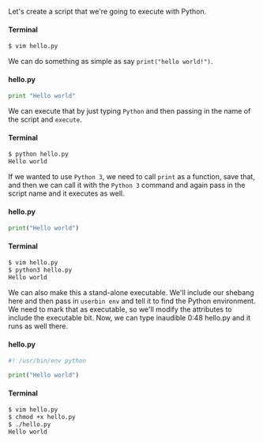 Let's create a script that we're going to execute with Python. 

#### Terminal
```bash
$ vim hello.py
```

We can do something as simple as say `print("hello world!")`. 

#### hello.py
```python 
print "Hello world"
```

We can execute that by just typing `Python` and then passing in the name of the script and `execute`.

#### Terminal
```bash
$ python hello.py
Hello world
```
If we wanted to use `Python 3`, we need to call `print` as a function, save that, and then we can call it with the `Python 3` command and again pass in the script name and it executes as well.

#### hello.py
```python
print("Hello world")
```

#### Terminal
```bash
$ vim hello.py
$ python3 hello.py
Hello world
```

We can also make this a stand-alone executable. We'll include our shebang here and then pass in `userbin env` and tell it to find the Python environment. We need to mark that as executable, so we'll modify the attributes to include the executable bit. Now, we can type inaudible 0:48 hello.py and it runs as well there.

#### hello.py
```python
#! /usr/bin/env python

print("Hello world")
```

#### Terminal
```bash
$ vim hello.py
$ chmod +x hello.py
$ ./hello.py
Hello world
```